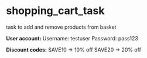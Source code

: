 # shopping_cart_task
task to add and remove products from basket



**User account:**
Username: testuser
Password: pass123

**Discount codes:**
SAVE10 → 10% off
SAVE20 → 20% off
